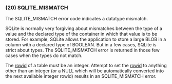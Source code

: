 ### (20\) SQLITE\_MISMATCH



 The SQLITE\_MISMATCH error code indicates a datatype mismatch.
 
 SQLite is normally very forgiving about mismatches between the type of
 a value and the declared type of the container in which that value is
 to be stored. For example, SQLite allows the application to store
 a large BLOB in a column with a declared type of BOOLEAN. But in a few
 cases, SQLite is strict about types. The SQLITE\_MISMATCH error is
 returned in those few cases when the types do not match.
 
 The [rowid](lang_createtable.html#rowid) of a table must be an integer. Attempt to set the [rowid](lang_createtable.html#rowid)
 to anything other than an integer (or a NULL which will be automatically
 converted into the next available integer rowid) results in an
 SQLITE\_MISMATCH error.





